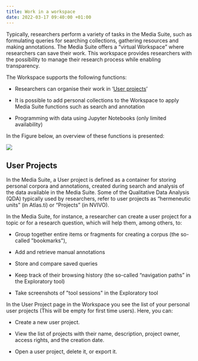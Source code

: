 ```yaml
---
title: Work in a workspace
date: 2022-03-17 09:40:00 +01:00
---
```


Typically, researchers perform a variety of tasks in the Media Suite, such as formulating queries for searching collections, gathering resources and making annotations. The Media Suite offers a “virtual Workspace” where researchers can save their work. This workspace provides researchers with the possibility to manage their research process while enabling transparency.

The Workspace supports the following functions:

* Researchers can organise their work in ‘[User projects](https://mediasuite.clariah.nl/documentation/glossary/user-project)’

* It is possible to add personal collections to the Workspace to apply Media Suite functions such as search and annotation

* Programming with data using Jupyter Notebooks (only limited availability)

In the Figure below, an overview of these functions is presented:

![](/uploads//workspace.jpg)

## User Projects

In the Media Suite, a User project is defined as a container for storing personal corpora and annotations, created during search and analysis of the data available in the Media Suite. Some of the Qualitative Data Analysis (QDA) typically used by researchers, refer to user projects as “hermeneutic units” (in Atlas.ti) or “Projects” (in NVIVO).

In the Media Suite, for instance, a researcher can create a user project for a topic or for a research question, which will help them, among others, to:

* Group together entire items or fragments for creating a corpus (the so-called "bookmarks"),

* Add and retrieve manual annotations

* Store and compare saved queries

* Keep track of their browsing history (the so-called “navigation paths” in the Exploratory tool)

* Take screenshots of "tool sessions" in the Exploratory tool

In the User Project page in the Workspace you see the list of your personal user projects (This will be empty for first time users). Here, you can:

* Create a new user project.

* View the list of projects with their name, description, project owner, access rights, and the creation date.

* Open a user project, delete it, or export it.